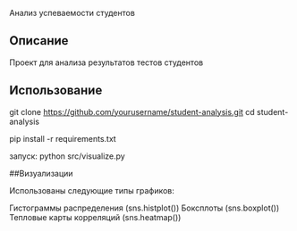 Анализ успеваемости студентов

## Описание
Проект для анализа результатов тестов студентов


## Использование

git clone https://github.com/yourusername/student-analysis.git
cd student-analysis

pip install -r requirements.txt

запуск: python src/visualize.py

##Визуализации

Использованы следующие типы графиков:

Гистограммы распределения (sns.histplot())
Боксплоты (sns.boxplot())
Тепловые карты корреляций (sns.heatmap())
